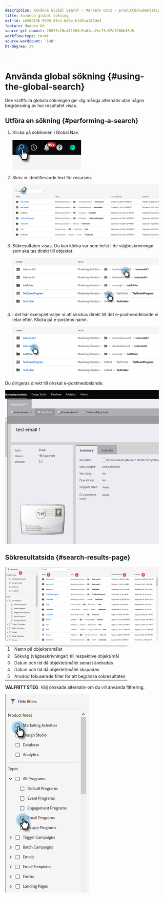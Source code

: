 ```yaml
---
description: Använda Global Search - Marketo Docs - produktdokumentation
title: Använda global sökning
exl-id: eb50013b-9595-4fe1-bd5e-b2d5ca185de4
feature: Modern UX
source-git-commit: 26573c20c411208e5a01aa7ec73a97e7208b35d5
workflow-type: tm+mt
source-wordcount: '148'
ht-degree: 3%

---
```


# Använda global sökning {#using-the-global-search}

Den kraftfulla globala sökningen ger dig många alternativ utan någon begränsning av hur resultatet visas.

## Utföra en sökning {#performing-a-search}

1. Klicka på sökikonen i Global Nav.

   ![](assets/using-the-global-search-1.png)

1. Skriv in identifierande text för resursen.

   ![](assets/using-the-global-search-2.png)

1. Sökresultaten visas. Du kan klicka var som helst i de vägbeskrivningar som ska tas direkt till objektet.

   ![](assets/using-the-global-search-3.png)

1. I det här exemplet väljer vi att skickas direkt till det e-postmeddelande vi letar efter. Klicka på e-postens namn.

   ![](assets/using-the-global-search-4.png)

Du dirigeras direkt till önskat e-postmeddelande.

![](assets/using-the-global-search-5.png)

## Sökresultatsida {#search-results-page}

![](assets/using-the-global-search-6.png)

<table>
 <tbody>
  <tr>
   <td>1</td>
   <td>Namn på objektet/målet</td>
  </tr>
  <tr>
   <td>2</td>
   <td>Sökväg (vägbeskrivningar) till respektive objekt/mål</td>
  </tr>
  <tr>
   <td>3</td>
   <td>Datum och tid då objektet/målet senast ändrades</td>
  </tr>
  <tr>
   <td>4</td>
   <td>Datum och tid då objektet/målet skapades</td>
  </tr>
  <tr>
   <td>5</td>
   <td>Använd fokuserade filter för att begränsa sökresultaten</td>
  </tr>
 </tbody>
</table>

**VALFRITT STEG**: Välj önskade alternativ om du vill använda filtrering.

![](assets/using-the-global-search-7.png)
